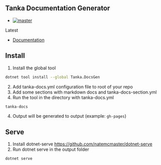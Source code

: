 ## Tanka Documentation Generator

- [![master](https://dev.azure.com/tanka-ops/docs-gen/_apis/build/status/docs-gen?branchName=master)](https://dev.azure.com/tanka-ops/docs-gen/_build/latest?definitionId=2&branchName=master)

Latest

- [Documentation](https://pekkah.github.io/tanka-docs-gen)

## Install

1. Install the global tool

```bash
dotnet tool install --global Tanka.DocsGen
```

2. Add tanka-docs.yml configuration file to root of your repo
3. Add some sections with markdown docs and tanka-docs-section.yml
4. Run the tool in the directory with tanka-docs.yml

```bash
tanka-docs
```

4. Output will be generated to output (example: `gh-pages`)

## Serve

1. Install dotnet-serve https://github.com/natemcmaster/dotnet-serve
2. Run dotnet serve in the output folder

```bash
dotnet serve
```
